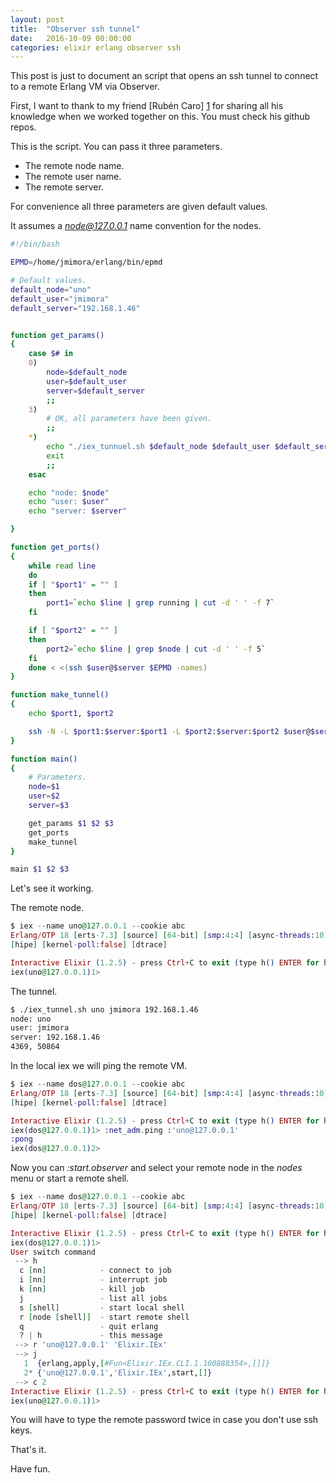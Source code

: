 ```yaml
---
layout: post
title:  "Observer ssh tunnel"
date:   2016-10-09 00:00:00
categories: elixir erlang observer ssh
---
```


This post is just to document an script that opens an ssh tunnel to connect to
a remote Erlang VM via Observer.

First, I want to thank to my friend [Rubén Caro] [1] for sharing all
his knowledge when we worked together on this. You must check his github repos.

This is the script. You can pass it three parameters.

* The remote node name.
* The remote user name.
* The remote server.

For convenience all three parameters are given default values.

It assumes a *node@127.0.0.1* name convention for the nodes.

```bash
#!/bin/bash

EPMD=/home/jmimora/erlang/bin/epmd

# Default values.
default_node="uno"
default_user="jmimora"
default_server="192.168.1.46"


function get_params()
{
    case $# in
	0)
	    node=$default_node
	    user=$default_user
	    server=$default_server
	    ;;
	3)
	    # OK, all parameters have been given.
	    ;;
	*)
	    echo "./iex_tunnuel.sh $default_node $default_user $default_server"
	    exit
	    ;;
    esac

    echo "node: $node"
    echo "user: $user"
    echo "server: $server"

}

function get_ports()
{
    while read line
    do
	if [ "$port1" = "" ]
	then
	    port1=`echo $line | grep running | cut -d ' ' -f 7`
	fi

	if [ "$port2" = "" ]
	then
	    port2=`echo $line | grep $node | cut -d ' ' -f 5`
	fi
    done < <(ssh $user@$server $EPMD -names)
}

function make_tunnel()
{
    echo $port1, $port2

    ssh -N -L $port1:$server:$port1 -L $port2:$server:$port2 $user@$server
}

function main()
{
    # Parameters.
    node=$1
    user=$2
    server=$3

    get_params $1 $2 $3
    get_ports
    make_tunnel
}

main $1 $2 $3
```

Let's see it working.

The remote node.

```Elixir
$ iex --name uno@127.0.0.1 --cookie abc
Erlang/OTP 18 [erts-7.3] [source] [64-bit] [smp:4:4] [async-threads:10]
[hipe] [kernel-poll:false] [dtrace]

Interactive Elixir (1.2.5) - press Ctrl+C to exit (type h() ENTER for help)
iex(uno@127.0.0.1)1>
```

The tunnel.

```bash
$ ./iex_tunnel.sh uno jmimora 192.168.1.46
node: uno
user: jmimora
server: 192.168.1.46
4369, 50864
```

In the local iex we will ping the remote VM.

```Elixir
$ iex --name dos@127.0.0.1 --cookie abc
Erlang/OTP 18 [erts-7.3] [source] [64-bit] [smp:4:4] [async-threads:10]
[hipe] [kernel-poll:false] [dtrace]

Interactive Elixir (1.2.5) - press Ctrl+C to exit (type h() ENTER for help)
iex(dos@127.0.0.1)1> :net_adm.ping :'uno@127.0.0.1'
:pong
iex(dos@127.0.0.1)2>
```

Now you can *:start.observer* and select your remote node in the *nodes* menu
or start a remote shell.

```Elixir
$ iex --name dos@127.0.0.1 --cookie abc
Erlang/OTP 18 [erts-7.3] [source] [64-bit] [smp:4:4] [async-threads:10]
[hipe] [kernel-poll:false] [dtrace]

Interactive Elixir (1.2.5) - press Ctrl+C to exit (type h() ENTER for help)
iex(dos@127.0.0.1)1>
User switch command
 --> h
  c [nn]            - connect to job
  i [nn]            - interrupt job
  k [nn]            - kill job
  j                 - list all jobs
  s [shell]         - start local shell
  r [node [shell]]  - start remote shell
  q                 - quit erlang
  ? | h             - this message
 --> r 'uno@127.0.0.1' 'Elixir.IEx'
 --> j
   1  {erlang,apply,[#Fun<Elixir.IEx.CLI.1.100888354>,[]]}
   2* {'uno@127.0.0.1','Elixir.IEx',start,[]}
 --> c 2
Interactive Elixir (1.2.5) - press Ctrl+C to exit (type h() ENTER for help)
iex(uno@127.0.0.1)1>
```

You will have to type the remote password twice in case you
don't use ssh keys.

That's it.

Have fun.

[1]: https://github.com/rubencaro "Rubén Caro"
